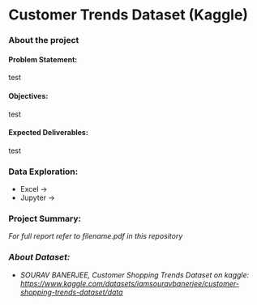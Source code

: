 # Customer Trends Dataset (Kaggle)
### About the project
#### Problem Statement:
test
#### Objectives:
test
#### Expected Deliverables:
test

### Data Exploration:
- Excel -> 
- Jupyter ->

### Project Summary:
<I>For full report refer to filename.pdf in this repository<I> 


### About Dataset:
- SOURAV BANERJEE, Customer Shopping Trends Dataset on kaggle:
  https://www.kaggle.com/datasets/iamsouravbanerjee/customer-shopping-trends-dataset/data
